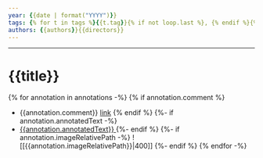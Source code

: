 ```yaml
---
year: {{date | format("YYYY")}}
tags: {% for t in tags %}{{t.tag}}{% if not loop.last %}, {% endif %}{% endfor %}
authors: {{authors}}{{directors}}
--- 
```


---
# {{title}}
{% for annotation in annotations -%}
  {% if annotation.comment %}
- {{annotation.comment}} [link](zotero://open-pdf/library/items/{{annotation.attachment.itemKey}}?page={{annotation.page}}&annotation={{annotation.id}})
  {% endif %}
  {%- if annotation.annotatedText -%}
- [{{annotation.annotatedText}} ](zotero://open-pdf/library/items/{{annotation.attachment.itemKey}}?page={{annotation.page}}&annotation={{annotation.id}})
  {%- endif %}
  {%- if annotation.imageRelativePath -%}
  ![[{{annotation.imageRelativePath}}|400]]
  {%- endif %}
{% endfor -%}
